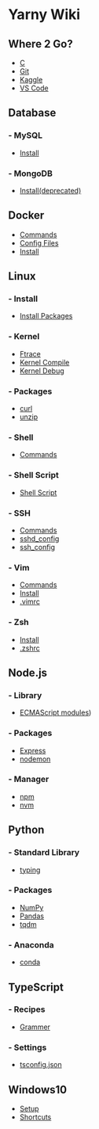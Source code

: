 Yarny Wiki
==========

Where 2 Go?
-----------

- [C](./where/c.md)
- [Git](./where/git.md)
- [Kaggle](./where/kaggle.md)
- [VS Code](./where/vscode.md)

Database
--------

### - MySQL
- [Install](./database/mysql/install.md)
### - MongoDB
- [Install(deprecated)](./database/mongodb/install.md)

Docker
------

- [Commands](./docker/commands.md)
- [Config Files](./docker/config_files.md)
- [Install](./docker/install.md)

Linux
-----

### - Install
- [Install Packages](./linux/install/install_packages.md)
### - Kernel
- [Ftrace](./linux/kernel/ftrace.md)
- [Kernel Compile](./linux/kernel/compile.md)
- [Kernel Debug](./linux/kernel/debug.md)
### - Packages
- [curl](./linux/packages/curl.md)
- [unzip](./linux/packages/unzip.md)
### - Shell
- [Commands](./linux/shell/commands.md)
### - Shell Script
- [Shell Script](./linux/shell_script/shell_script.md)
### - SSH
- [Commands](./linux/ssh/commands.md)
- [sshd_config](./linux/ssh/sshd_config.md)
- [ssh_config](./linux/ssh/ssh_config.md)
### - Vim
- [Commands](./linux/vim/commands.md)
- [Install](./linux/vim/install.md)
- [.vimrc](https://github.com/ehsqjfwk99999/_yarny-archieve/blob/master/.ksy-settings/ksy-vimrc)
### - Zsh
- [Install](./linux/zsh/install.md)
- [.zshrc](https://github.com/ehsqjfwk99999/_yarny-archieve/blob/master/.ksy-settings/ksy-zshrc)

Node.js
-------

### - Library
- [ECMAScript modules](./nodejs/library/es_module.md))
### - Packages
- [Express](./nodejs/packages/express.md)
- [nodemon](./nodejs/packages/nodemon.md)
### - Manager
- [npm](./nodejs/manager/npm.md)
- [nvm](./nodejs/manager/nvm.md)

Python
------

### - Standard Library
- [typing](./python/library/typing.md)
### - Packages
- [NumPy](./python/packages/numpy.md)
- [Pandas](./python/packages/pandas.md)
- [tqdm](./python/packages/tqdm.md)
### - Anaconda
- [conda](./python/anaconda/conda.md)

TypeScript
----------

### - Recipes
- [Grammer](./typescript/recipes/grammer.md)
### - Settings
- [tsconfig.json](./typescript/settings/tsconfigjson.md)

Windows10
---------

- [Setup](./windows10/setup.md)
- [Shortcuts](./windows10/shortcuts.md)
